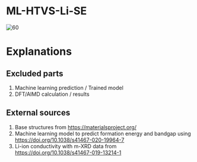 # ML-HTVS-Li-SE

![60](https://user-images.githubusercontent.com/127708528/231926233-2e95b610-b8d0-41b6-bdfb-9aece7d0ed9e.png)


# Explanations

## Excluded parts
  1. Machine learning prediction / Trained model
  2. DFT/AIMD calculation / results

## External sources
  1. Base structures from https://materialsproject.org/
  2. Machine learning model to predict formation energy and bandgap using https://doi.org/10.1038/s41467-020-19964-7
  3. Li-ion conductivity with m-XRD data from https://doi.org/10.1038/s41467-019-13214-1
